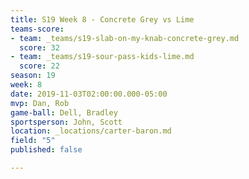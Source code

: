 ```yaml
---
title: S19 Week 8 - Concrete Grey vs Lime
teams-score:
- team: _teams/s19-slab-on-my-knab-concrete-grey.md
  score: 32
- team: _teams/s19-sour-pass-kids-lime.md
  score: 22
season: 19
week: 8
date: 2019-11-03T02:00:00.000-05:00
mvp: Dan, Rob
game-ball: Dell, Bradley
sportsperson: John, Scott
location: _locations/carter-baron.md
field: "5"
published: false

---
```

